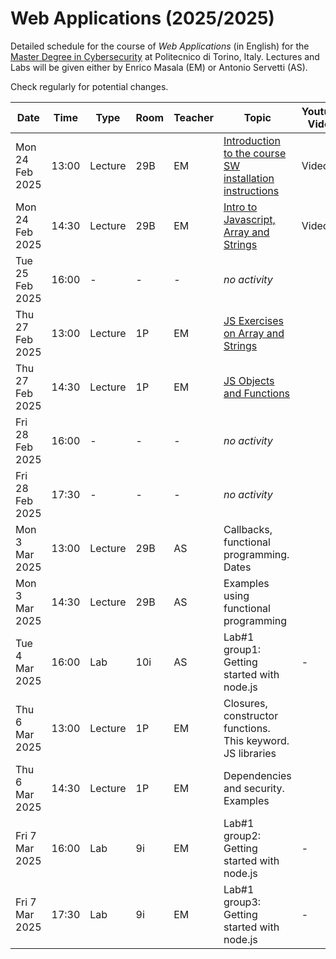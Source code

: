 # Web Applications (2025/2025)

Detailed schedule for the course of _Web Applications_ (in English) for the [Master Degree in Cybersecurity](https://www.polito.it/en/education/master-s-degree-programmes/cybersecurity) at Politecnico di Torino, Italy. Lectures and Labs will be given either by Enrico Masala (EM) or Antonio Servetti (AS).

Check regularly for potential changes.

| Date            | Time   | Type    | Room  | Teacher | Topic                            | Youtube Video               | 
|-----------------|--------|---------|-------|---------| ---------------------------------|---------------------| 
| Mon 24 Feb 2025 | 13:00  | Lecture | 29B   | EM      | [Introduction to the course](https://github.com/polito-WA-2025/materials/blob/master/slides/0-00-intro-2025-WA.pdf) [SW installation instructions](https://github.com/polito-WA-2025/materials/blob/main/slides/0-01-installation-instructions-2025-WA.pdf)  | Video [:arrow_forward:](https://youtu.be/uvhPdIyj9H8) |
| Mon 24 Feb 2025 | 14:30  | Lecture | 29B   | EM      | [Intro to Javascript, Array and Strings](https://github.com/polito-WA-2025/materials/blob/main/slides/1-01-javascript-basics.pdf) | Video [:arrow_forward:](https://youtu.be/fR6HEtNVE8A) |
| Tue 25 Feb 2025 | 16:00  | - | - | - | *no activity* |  |
| Thu 27 Feb 2025 | 13:00  | Lecture | 1P    | EM      | [JS Exercises on Array and Strings](https://github.com/polito-WA-2025/wa-weeks/blob/main/week01/EXERCISES.md) |  |
| Thu 27 Feb 2025 | 14:30  | Lecture | 1P    | EM      | [JS Objects and Functions](https://github.com/polito-WA-2025/materials/blob/main/slides/1-02-javascript-objects-functions.pdf) | |
| Fri 28 Feb 2025 | 16:00  | - | - | - | *no activity* |  |
| Fri 28 Feb 2025 | 17:30  | - | - | - | *no activity* |  |
| Mon  3 Mar 2025 | 13:00  | Lecture | 29B   | AS      | Callbacks, functional programming. Dates |
| Mon  3 Mar 2025 | 14:30  | Lecture | 29B   | AS      | Examples using functional programming |
| Tue  4 Mar 2025 | 16:00  | Lab | 10i | AS | Lab#1 group1: Getting started with node.js | - |
| Thu  6 Mar 2025 | 13:00  | Lecture | 1P    | EM      | Closures, constructor functions. This keyword. JS libraries |
| Thu  6 Mar 2025 | 14:30  | Lecture | 1P    | EM      | Dependencies and security. Examples |
| Fri  7 Mar 2025 | 16:00  | Lab |  9i | EM | Lab#1 group2: Getting started with node.js | - |
| Fri  7 Mar 2025 | 17:30  | Lab |  9i | EM | Lab#1 group3: Getting started with node.js | - |

